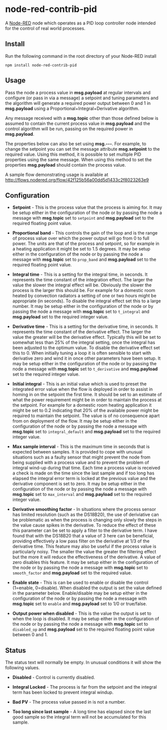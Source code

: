 node-red-contrib-pid
=====================

A [Node-RED] node which operates as a PID loop controller node intended for the control of real world processes.


Install
-------

Run the following command in the root directory of your Node-RED install

    npm install node-red-contrib-pid


Usage
-----

Pass the node a process value in **msg.payload** at regular intervals and configure (or pass in via a message) a setpoint and tuning parameters and the algorithm will generate a required power output between 0 and 1 in **msg.payload** using a Proportional+Integral+Derivative algorithm.
    
Any message received with a **msg.topic** other than those defined below is assumed to contain the current process value in **msg.payload** and the control algorithm will be run, passing on the required power in **msg.payload**.

The properties below can also be set using **msg.---**. For example, to change the setpoint you can set the message attribute **msg.setpoint** to the required value. Using this method, it is possible to set multiple PID properties using the same message. When using this method to set the properties **msg.payload** should contain the process value.

A sample flow demonstrating usage is available at http://flows.nodered.org/flow/42f125b56a00dd5d1433c2f8023263e9


Configuration
-------------

  * **Setpoint** - This is the process value that the process is aiming for. It may be setup either in the configuration of the node or by passing the node a message with **msg.topic** set to `setpoint` and **msg.payload** set to the required floating point value.

  * **Proportional band** - This controls the gain of the loop and is the range of process value over which the power output will go from 0 to full power. The units are that of the process and setpoint, so for example in a heating application it might be set to 1.5 degrees. It may be setup either in the configuration of the node or by passing the node a message with **msg.topic** set to `prop_band` and **msg.payload** set to the required floating point value.

  * **Integral time** - This is a setting for the integral time, in seconds. It represents the time constant of the integration effect. The larger the value the slower the integral effect will be. Obviously the slower the process is the larger this should be. For example for a domestic room heated by convection radiators a setting of one or two hours might be appropriate (in seconds). To disable the integral effect set this to a large number. It may be setup either in the configuration of the node or by passing the node a message with **msg.topic** set to `t_integral` and **msg.payload** set to the required integer value.

  * **Derivative time** - This is a setting for the derivative time, in seconds. It represents the time constant of the derivative effect. The larger the value the greater will be the derivative effect. Typically this will be set to somewhat less than 25% of the integral setting, once the integral has been adjusted to the optimum value. To disable the derivative effect set this to 0. When initially tuning a loop it is often sensible to start with derivative zero and wind it in once other parameters have been setup. It may be setup either in the configuration of the node or by passing the node a message with **msg.topic** set to `t_derivative` and **msg.payload** set to the required integer value.

  * **Initial integral** - This is an initial value which is used to preset the integrated error value when the flow is deployed in order to assist in homing in on the setpoint the first time. It should be set to an estimate of what the power requirement might be in order to maintain the process at the setpoint. For example for a domestic room heating application it might be set to 0.2 indicating that 20% of the available power might be required to maintain the setpoint.  The value is of no consequence apart from on deployment of the flow. It may be setup either in the configuration of the node or by passing the node a message with **msg.topic** set to `integral_default` and **msg.payload** set to the required integer value.

  * **Max sample interval** - This is the maximum time in seconds that is expected between samples. It is provided to cope with unusual situations such as a faulty sensor that might prevent the node from being supplied with a process value and to prevent the problem of integral wind-up during that time. Each time a process value is received a check is made on the time since the last sample and if too long has elapsed the integral error term is locked at the previous value and the derivative component is set to zero. It may be setup either in the configuration of the node or by passing the node a message with **msg.topic** set to `max_interval` and **msg.payload** set to the required integer value.

  * **Derivative smoothing factor** - In situations where the process sensor has limited resolution (such as the DS18B20), the use of deriviative can be problematic as when the process is changing only slowly the steps in the value cause spikes in the derivative. To reduce the effect of these this parameter can be set to apply a filter to the derivative term.  I have found that with the DS18B20 that a value of 3 here can be beneficial, providing effectively a low pass filter on the derivative at 1/3 of the derivative time. This feature may also be useful if the process value is particularly noisy. The smaller the value the greater the filtering effect but the more it will reduce the effectiveness of the derivative. A value of zero disables this feature. It may be setup either in the configuration of the node or by passing the node a message with **msg.topic** set to `smooth_factor` and **msg.payload** set to the required value.

  * **Enable state** - This is can be used to enable or disable the control (1=enable, 0=disable). When disabled the output is set the value defined in the parameter below. Enable/disable may be setup either in the configuration of the node or by passing the node a message with **msg.topic** set to `enable` and **msg.payload** set to 1/0 or true/false.

  * **Output power when disabled** - This is the value the output is set to when the loop is disabled. It may be setup either in the configuration of the node or by passing the node a message with **msg.topic** set to `disabled_op` and **msg.payload** set to the required floating point value between 0 and 1.

  
Status
------

The status text will normally be empty. In unusual conditions it will show the following values.

  * **Disabled** - Control is currently disabled.
  
  * **Integral Locked** - The process is far from the setpoint and the integral term has been locked to prevent integral windup.
  
  * **Bad PV** - The process value passed in is not a number.
  
  * **Too long since last sample** - A long time has elapsed since the last good sample so the integral term will not be accumulated for this sample.


[Node-RED]:  http://nodered.org/


